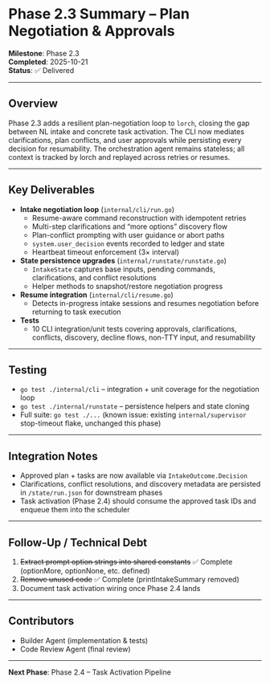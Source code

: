 # Phase 2.3 Summary – Plan Negotiation & Approvals

**Milestone**: Phase 2.3  
**Completed**: 2025-10-21  
**Status**: ✅ Delivered

---

## Overview

Phase 2.3 adds a resilient plan-negotiation loop to `lorch`, closing the gap between NL intake and concrete task activation. The CLI now mediates clarifications, plan conflicts, and user approvals while persisting every decision for resumability. The orchestration agent remains stateless; all context is tracked by lorch and replayed across retries or resumes.

---

## Key Deliverables

- **Intake negotiation loop** (`internal/cli/run.go`)
  - Resume-aware command reconstruction with idempotent retries
  - Multi-step clarifications and “more options” discovery flow
  - Plan-conflict prompting with user guidance or abort paths
  - `system.user_decision` events recorded to ledger and state
  - Heartbeat timeout enforcement (3× interval)
- **State persistence upgrades** (`internal/runstate/runstate.go`)
  - `IntakeState` captures base inputs, pending commands, clarifications, and conflict resolutions
  - Helper methods to snapshot/restore negotiation progress
- **Resume integration** (`internal/cli/resume.go`)
  - Detects in-progress intake sessions and resumes negotiation before returning to task execution
- **Tests**
  - 10 CLI integration/unit tests covering approvals, clarifications, conflicts, discovery, decline flows, non-TTY input, and resumability

---

## Testing

- `go test ./internal/cli` – integration + unit coverage for the negotiation loop
- `go test ./internal/runstate` – persistence helpers and state cloning
- Full suite: `go test ./...` (known issue: existing `internal/supervisor` stop-timeout flake, unchanged this phase)

---

## Integration Notes

- Approved plan + tasks are now available via `IntakeOutcome.Decision`
- Clarifications, conflict resolutions, and discovery metadata are persisted in `/state/run.json` for downstream phases
- Task activation (Phase 2.4) should consume the approved task IDs and enqueue them into the scheduler

---

## Follow-Up / Technical Debt

1. ~~Extract prompt option strings into shared constants~~ ✅ Complete (optionMore, optionNone, etc. defined)
2. ~~Remove unused code~~ ✅ Complete (printIntakeSummary removed)
3. Document task activation wiring once Phase 2.4 lands

---

## Contributors

- Builder Agent (implementation & tests)
- Code Review Agent (final review)

---

**Next Phase**: Phase 2.4 – Task Activation Pipeline

